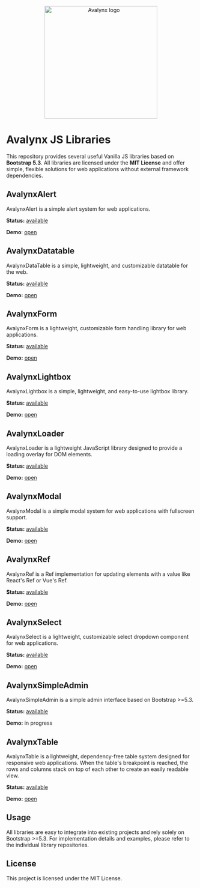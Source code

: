 <p align="center">
  <img src="https://avatars.githubusercontent.com/u/160726310?s=300" alt="Avalynx logo" width="300" height="300">
</p>

# Avalynx JS Libraries

This repository provides several useful Vanilla JS libraries based on **Bootstrap 5.3**. All libraries are licensed under the **MIT License** and offer simple, flexible solutions for web applications without external framework dependencies.

## AvalynxAlert ##

AvalynxAlert is a simple alert system for web applications.

**Status:** [available](https://github.com/avalynx/avalynx-alert)

**Demo**: [open](https://avalynx-alert.jbs-newmedia.de/examples/index.html)

## AvalynxDatatable ##

AvalynxDataTable is a simple, lightweight, and customizable datatable for the web.

**Status:** [available](https://github.com/avalynx/avalynx-datatable)

**Demo:** [open](https://avalynx-datatable.jbs-newmedia.de/examples/index.html)

## AvalynxForm

AvalynxForm is a lightweight, customizable form handling library for web applications.

**Status:** [available](https://github.com/avalynx/avalynx-form)

**Demo:** [open](https://avalynx-form.jbs-newmedia.de/examples/index.html)

## AvalynxLightbox

AvalynxLightbox is a simple, lightweight, and easy-to-use lightbox library.

**Status:** [available](https://github.com/avalynx/avalynx-lightbox)

**Demo:** [open](https://avalynx-lightbox.jbs-newmedia.de/examples/index.html)

## AvalynxLoader

AvalynxLoader is a lightweight JavaScript library designed to provide a loading overlay for DOM elements.

**Status:** [available](https://github.com/avalynx/avalynx-loader)

**Demo:** [open](https://avalynx-loader.jbs-newmedia.de/examples/index.html)

## AvalynxModal

AvalynxModal is a simple modal system for web applications with fullscreen support.

**Status:** [available](https://github.com/avalynx/avalynx-modal)

**Demo:** [open](https://avalynx-modal.jbs-newmedia.de/examples/index.html)

## AvalynxRef

AvalynxRef is a Ref implementation for updating elements with a value like React's Ref or Vue's Ref.

**Status:** [available](https://github.com/avalynx/avalynx-ref)

**Demo:** [open](https://avalynx-ref.jbs-newmedia.de/examples/index.html)

## AvalynxSelect

AvalynxSelect is a lightweight, customizable select dropdown component for web applications.

**Status:** [available](https://github.com/avalynx/avalynx-select)

**Demo:** [open](https://avalynx-select.jbs-newmedia.de/examples/index.html)

## AvalynxSimpleAdmin

AvalynxSimpleAdmin is a simple admin interface based on Bootstrap >=5.3.

**Status:** [available](https://github.com/avalynx/avalynx-simpleadmin)

**Demo:** in progress

## AvalynxTable

AvalynxTable is a lightweight, dependency-free table system designed for responsive web applications. When the table's breakpoint is reached, the rows and columns stack on top of each other to create an easily readable view.

**Status:** [available](https://github.com/avalynx/avalynx-table)

**Demo:** [open](https://avalynx-table.jbs-newmedia.de/examples/index.html)


## Usage

All libraries are easy to integrate into existing projects and rely solely on Bootstrap >=5.3. For implementation details and examples, please refer to the individual library repositories.

## License

This project is licensed under the MIT License.
